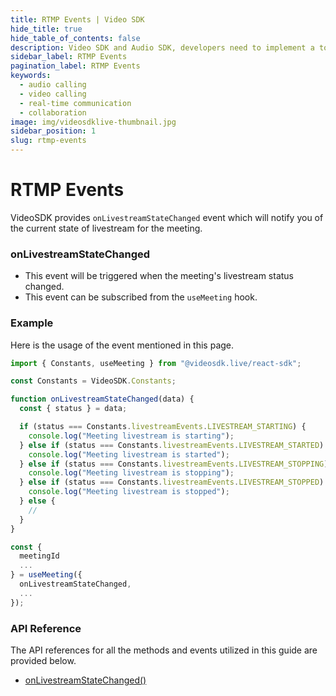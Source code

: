 ```yaml
---
title: RTMP Events | Video SDK
hide_title: true
hide_table_of_contents: false
description: Video SDK and Audio SDK, developers need to implement a token server. This requires efforts on both the front-end and backend.
sidebar_label: RTMP Events
pagination_label: RTMP Events
keywords:
  - audio calling
  - video calling
  - real-time communication
  - collaboration
image: img/videosdklive-thumbnail.jpg
sidebar_position: 1
slug: rtmp-events
---
```


# RTMP Events

VideoSDK provides `onLivestreamStateChanged` event which will notify you of the current state of livestream for the meeting.

### onLivestreamStateChanged

- This event will be triggered when the meeting's livestream status changed.
- This event can be subscribed from the `useMeeting` hook.

### Example

Here is the usage of the event mentioned in this page.

```javascript
import { Constants, useMeeting } from "@videosdk.live/react-sdk";

const Constants = VideoSDK.Constants;

function onLivestreamStateChanged(data) {
  const { status } = data;

  if (status === Constants.livestreamEvents.LIVESTREAM_STARTING) {
    console.log("Meeting livestream is starting");
  } else if (status === Constants.livestreamEvents.LIVESTREAM_STARTED) {
    console.log("Meeting livestream is started");
  } else if (status === Constants.livestreamEvents.LIVESTREAM_STOPPING) {
    console.log("Meeting livestream is stopping");
  } else if (status === Constants.livestreamEvents.LIVESTREAM_STOPPED) {
    console.log("Meeting livestream is stopped");
  } else {
    //
  }
}

const {
  meetingId
  ...
} = useMeeting({
  onLivestreamStateChanged,
  ...
});
```

### API Reference

The API references for all the methods and events utilized in this guide are provided below.

- [onLivestreamStateChanged()](/react/api/sdk-reference/use-meeting/events#onlivestreamstatechanged)
